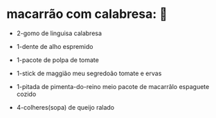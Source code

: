 # macarrão com calabresa: :spaghetti:

- 2-gomo de linguisa calabresa

- 1-dente de alho espremido

- 1-pacote de polpa de tomate

- 1-stick de maggião meu segredoão tomate e ervas

- 1-pitada de pimenta-do-reino
meio pacote de macarrãlo espaguete cozido
- 4-colheres(sopa) de queijo ralado
